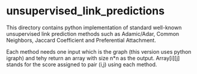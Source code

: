 # unsupervised_link_predictions
This directory contains python implementation of standard well-known unsupervised link prediction methods such as Adamic/Adar, Common Neighbors, Jaccard Coefficient and Preferential Attachment.

Each method needs one input which is the graph (this version uses python igraph) and tehy return an array with size n*n as the output. Array[i][j] stands for the score assigned to pair (i,j) using each method.
